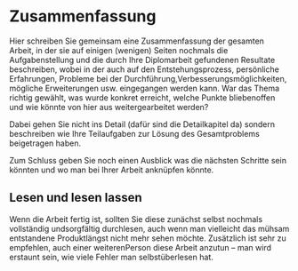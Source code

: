 # Zusammenfassung

Hier schreiben Sie gemeinsam eine Zusammenfassung der gesamten Arbeit, in der sie auf einigen (wenigen) Seiten nochmals die Aufgabenstellung und die durch Ihre Diplomarbeit gefundenen Resultate beschreiben, wobei in der auch auf den Entstehungsprozess, persönliche Erfahrungen, Probleme bei der Durchführung,Verbesserungsmöglichkeiten, mögliche Erweiterungen usw. eingegangen werden kann.
War das Thema richtig gewählt, was wurde konkret erreicht, welche Punkte bliebenoffen und wie könnte von hier aus weitergearbeitet werden?

Dabei gehen Sie nicht ins Detail (dafür sind die Detailkapitel da) sondern beschreiben wie Ihre Teilaufgaben zur Lösung des Gesamtproblems beigetragen haben.

Zum Schluss geben Sie noch einen Ausblick was die nächsten Schritte sein könnten und wo man bei Ihrer Arbeit anknüpfen könnte.



## Lesen und lesen lassen

Wenn die Arbeit fertig ist, sollten Sie diese zunächst selbst nochmals vollständig undsorgfältig durchlesen, auch wenn man vielleicht das mühsam entstandene Produktlängst nicht mehr sehen möchte. Zusätzlich ist sehr zu empfehlen, auch einer weiterenPerson diese Arbeit anzutun – man wird erstaunt sein, wie viele Fehler man selbstüberlesen hat.
